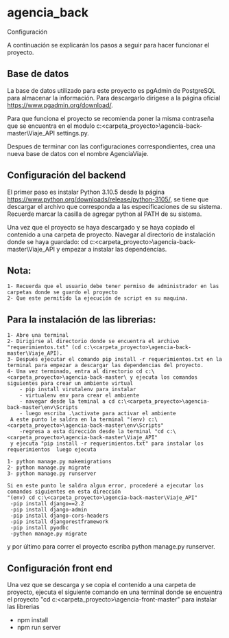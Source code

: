 # agencia_back
Configuración

A continuación se explicarán los pasos a seguir para hacer funcionar el proyecto.

## Base de datos

La base de datos utilizado para este proyecto es pgAdmin de PostgreSQL para almacenar la información. Para descargarlo dirigese a la página oficial https://www.pgadmin.org/download/.

Para que funciona el proyecto se recomienda poner la misma contraseña que se encuentra en el modulo c:\<carpeta_proyecto>\agencia-back-master\Viaje_API settings.py.

Despues de terminar con las configuraciones correspondientes, crea una nueva base de datos con el nombre AgenciaViaje. 

## Configuración del backend

El primer paso es instalar Python 3.10.5 desde la página https://www.python.org/downloads/release/python-3105/, se tiene que descargar el archivo que corresponda a las especificaciones de su sistema. Recuerde marcar la casilla de agregar python al PATH de su sistema.

Una vez que el proyecto se haya descargado y se haya copiado el contenido a una carpeta de proyecto. Navegar al directorio de instalación donde se haya guardado: cd c:\<carpeta_proyecto>\agencia-back-master\Viaje_API y empezar a instalar las dependencias.
 
 ## Nota: 
 
    1- Recuerda que el usuario debe tener permiso de administrador en las carpetas donde se guardo el proyecto
    2- Que este permitido la ejecución de script en su maquina.

## Para la instalación de las librerias:

    1- Abre una terminal 
    2- Dirigirse al directorio donde se encuentra el archivo "requerimientos.txt" (cd c:\<carpeta_proyecto>\agencia-back-master\Viaje_API).
    3- Después ejecutar el comando pip install -r requerimientos.txt en la terminal para empezar a descargar las dependencias del proyecto.
    4- Una vez terminado, entra al directorio cd c:\<carpeta_proyecto>\agencia-back-master\ y ejecuta los comandos siguientes para crear un ambiente virtual
        - pip install virutalenv para instalar
        - virtualenv env para crear el ambiente
        - navegar desde la teminal a cd c:\<carpeta_proyecto>\agencia-back-master\env\Scripts
        - luego escriba .\activate para activar el ambiente
     A este punto le saldra en la terminal "(env) c:\<carpeta_proyecto>\agencia-back-master\env\Scripts"
        -regresa a esta dirección desde la terminal "cd c:\<carpeta_proyecto>\agencia-back-master\Viaje_API"
     y ejecuta "pip install -r requerimientos.txt" para instalar los requerimientos  luego ejecuta
     
    1- python manage.py makemigrations
    2- python manage.py migrate
    3- python manage.py runserver
    
    Si en este punto le saldra algun error, procederé a ejecutar los comandos siguientes en esta dirección
    "(env) cd c:\<carpeta_proyecto>\agencia-back-master\Viaje_API"
     -pip install django==2.2
     -pip install django-admin
     -pip install django-cors-headers
     -pip install djangorestframework
     -pip install pyodbc
     -python manage.py migrate
   y por último para correr el proyecto escriba python manage.py runserver.

## Configuración front end
 
 Una vez que se descarga y se copia el contenido a una carpeta de proyecto, ejecuta el siguiente comando en una terminal donde se encuentra el proyecto
 "cd c:\<carpeta_proyecto>\agencia-front-master" para instalar las librerias
   - npm install
   - npm run server
 
